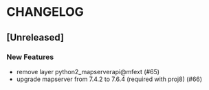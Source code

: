 # CHANGELOG

## [Unreleased]

### New Features

- remove layer python2_mapserverapi@mfext (#65)
- upgrade mapserver from 7.4.2 to 7.6.4 (required with proj8) (#66)


